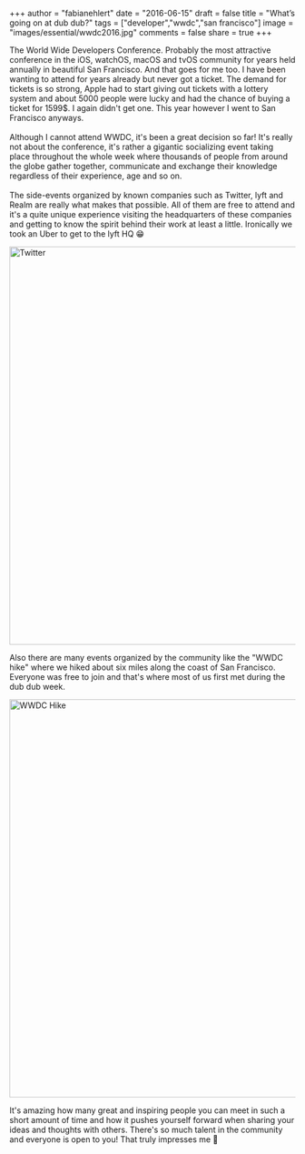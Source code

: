 +++
author = "fabianehlert"
date = "2016-06-15"
draft = false
title = "What’s going on at dub dub?"
tags = ["developer","wwdc","san francisco"]
image = "images/essential/wwdc2016.jpg"
comments = false
share = true
+++

The World Wide Developers Conference. Probably the most attractive conference in the iOS, watchOS, macOS and tvOS community for years held annually in beautiful San Francisco. And that goes for me too. I have been wanting to attend for years already but never got a ticket. The demand for tickets is so strong, Apple had to start giving out tickets with a lottery system and about 5000 people were lucky and had the chance of buying a ticket for 1599$. I again didn't get one. This year however I went to San Francisco anyways.
<br><br>Although I cannot attend WWDC, it's been a great decision so far! It's really not about the conference, it's rather a gigantic socializing event taking place throughout the whole week where thousands of people from around the globe gather together, communicate and exchange their knowledge regardless of their experience, age and so on.
<br><br>The side-events organized by known companies such as Twitter, lyft and Realm are really what makes that possible. All of them are free to attend and it's a quite unique experience visiting the headquarters of these companies and getting to know the spirit behind their work at least a little. Ironically we took an Uber to get to the lyft HQ 😁

<img src="../assets/supdubdub-twitter.jpg" alt="Twitter" style="width: 700px;"/>

Also there are many events organized by the community like the "WWDC hike" where we hiked about six miles along the coast of San Francisco. Everyone was free to join and that's where most of us first met during the dub dub week.

<img src="../assets/supdubdub-hike.jpg" alt="WWDC Hike" style="width: 700px;"/>

It's amazing how many great and inspiring people you can meet in such a short amount of time and how it pushes yourself forward when sharing your ideas and thoughts with others. There's so much talent in the community and everyone is open to you! That truly impresses me 🙇
